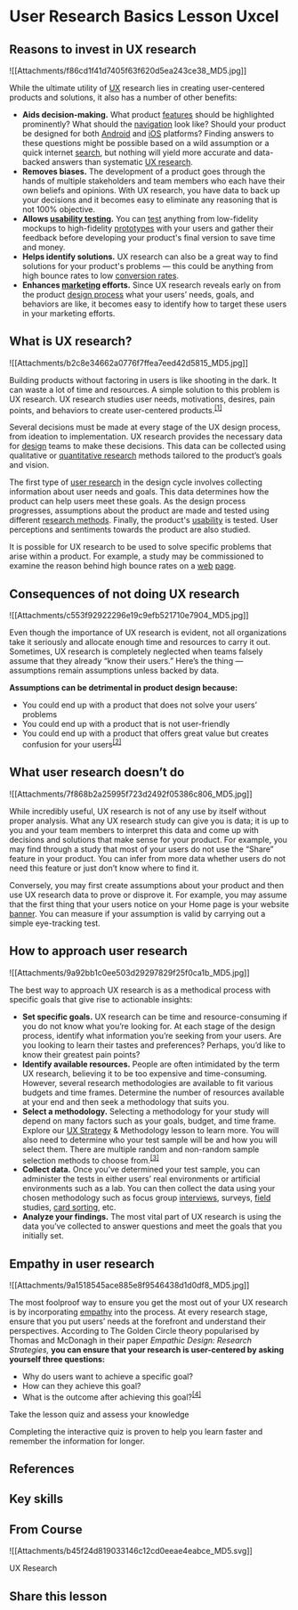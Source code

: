 # User Research Basics Lesson  Uxcel
## Reasons to invest in UX research

![[Attachments/f86cd1f41d7405f63f620d5ea243ce38_MD5.jpg]]

While the ultimate utility of [UX](https://app.uxcel.com/glossary/user-experience) research lies in creating user-centered products and solutions, it also has a number of other benefits:

-   **Aids decision-making.** What product [features](https://app.uxcel.com/glossary/feature) should be highlighted prominently? What should the [navigation](https://app.uxcel.com/glossary/navigation) look like? Should your product be designed for both [Android](https://app.uxcel.com/glossary/android) and [iOS](https://app.uxcel.com/glossary/ios) platforms? Finding answers to these questions might be possible based on a wild assumption or a quick internet [search](https://app.uxcel.com/glossary/search), but nothing will yield more accurate and data-backed answers than systematic [UX research](https://app.uxcel.com/glossary/research).
-   **Removes biases.** The development of a product goes through the hands of multiple stakeholders and team members who each have their own beliefs and opinions. With UX research, you have data to back up your decisions and it becomes easy to eliminate any reasoning that is not 100% objective.
-   **Allows [usability testing](https://app.uxcel.com/glossary/usability-testing).** You can [test](https://app.uxcel.com/glossary/testing) anything from low-fidelity mockups to high-fidelity [prototypes](https://app.uxcel.com/glossary/prototype) with your users and gather their feedback before developing your product's final version to save time and money.
-   **Helps identify solutions.** UX research can also be a great way to find solutions for your product's problems — this could be anything from high bounce rates to low [conversion rates](https://app.uxcel.com/glossary/conversion-rate).
-   **Enhances [marketing](https://app.uxcel.com/glossary/marketing) efforts.** Since UX research reveals early on from the product [design process](https://app.uxcel.com/glossary/design-process) what your users’ needs, goals, and behaviors are like, it becomes easy to identify how to target these users in your marketing efforts.

## What is UX research?

![[Attachments/b2c8e34662a0776f7ffea7eed42d5815_MD5.jpg]]

Building products without factoring in users is like shooting in the dark. It can waste a lot of time and resources. A simple solution to this problem is UX research. UX research studies user needs, motivations, desires, pain points, and behaviors to create user-centered products.<sup><a href="moz-extension://1fff0f8b-616f-485f-8cf3-32584a1a9298/#anchor-1" rel="noopener noreferrer" applinkanchor="">[1]</a></sup>

Several decisions must be made at every stage of the UX design process, from ideation to implementation. UX research provides the necessary data for [design](https://app.uxcel.com/glossary/design) teams to make these decisions. This data can be collected using qualitative or [quantitative research](https://app.uxcel.com/glossary/quantitative-research) methods tailored to the product’s goals and vision.

The first type of [user research](https://app.uxcel.com/glossary/user-research) in the design cycle involves collecting information about user needs and goals. This data determines how the product can help users meet these goals. As the design process progresses, assumptions about the product are made and tested using different [research methods](https://app.uxcel.com/glossary/research-methods). Finally, the product's [usability](https://app.uxcel.com/glossary/usability) is tested. User perceptions and sentiments towards the product are also studied.

It is possible for UX research to be used to solve specific problems that arise within a product. For example, a study may be commissioned to examine the reason behind high bounce rates on a [web](https://app.uxcel.com/glossary/web) [page](https://app.uxcel.com/glossary/pages).

## Consequences of not doing UX research

![[Attachments/c553f92922296e19c9efb521710e7904_MD5.jpg]]

Even though the importance of UX research is evident, not all organizations take it seriously and allocate enough time and resources to carry it out. Sometimes, UX research is completely neglected when teams falsely assume that they already “know their users.” Here’s the thing — assumptions remain assumptions unless backed by data.

**Assumptions can be detrimental in product design because:**

-   You could end up with a product that does not solve your users’ problems
-   You could end up with a product that is not user-friendly
-   You could end up with a product that offers great value but creates confusion for your users<sup><a href="moz-extension://1fff0f8b-616f-485f-8cf3-32584a1a9298/#anchor-2" rel="noopener noreferrer" applinkanchor="">[2]</a></sup>

## What user research doesn’t do

![[Attachments/7f868b2a25995f723d2492f05386c806_MD5.jpg]]

While incredibly useful, UX research is not of any use by itself without proper analysis. What any UX research study can give you is data; it is up to you and your team members to interpret this data and come up with decisions and solutions that make sense for your product. For example, you may find through a study that most of your users do not use the “Share” feature in your product. You can infer from more data whether users do not need this feature or just don’t know where to find it.

Conversely, you may first create assumptions about your product and then use UX research data to prove or disprove it. For example, you may assume that the first thing that your users notice on your Home page is your website [banner](https://app.uxcel.com/glossary/banners). You can measure if your assumption is valid by carrying out a simple eye-tracking test.

## How to approach user research

![[Attachments/9a92bb1c0ee503d29297829f25f0ca1b_MD5.jpg]]

The best way to approach UX research is as a methodical process with specific goals that give rise to actionable insights:

-   **Set specific goals.** UX research can be time and resource-consuming if you do not know what you’re looking for. At each stage of the design process, identify what information you’re seeking from your users. Are you looking to learn their tastes and preferences? Perhaps, you’d like to know their greatest pain points?
-   **Identify available resources.** People are often intimidated by the term UX research, believing it to be too expensive and time-consuming. However, several research methodologies are available to fit various budgets and time frames. Determine the number of resources available at your end and then seek a methodology that suits you.
-   **Select a methodology.** Selecting a methodology for your study will depend on many factors such as your goals, budget, and time frame. Explore our [UX Strategy](https://app.uxcel.com/glossary/ux-strategy) & Methodology lesson to learn more. You will also need to determine who your test sample will be and how you will select them. There are multiple random and non-random sample selection methods to choose from.<sup><a href="moz-extension://1fff0f8b-616f-485f-8cf3-32584a1a9298/#anchor-3" rel="noopener noreferrer" applinkanchor="">[3]</a></sup>
-   **Collect data.** Once you’ve determined your test sample, you can administer the tests in either users’ real environments or artificial environments such as a lab. You can then collect the data using your chosen methodology such as focus group [interviews](https://app.uxcel.com/glossary/interview), surveys, [field](https://app.uxcel.com/glossary/inputs) studies, [card sorting](https://app.uxcel.com/glossary/card-sorting), etc.
-   **Analyze your findings.** The most vital part of UX research is using the data you’ve collected to answer questions and meet the goals that you initially set.

## Empathy in user research

![[Attachments/9a1518545ace885e8f9546438d1d0df8_MD5.jpg]]

The most foolproof way to ensure you get the most out of your UX research is by incorporating [empathy](https://app.uxcel.com/glossary/empathy) into the process. At every research stage, ensure that you put users’ needs at the forefront and understand their perspectives. According to The Golden Circle theory popularised by Thomas and McDonagh in their paper _Empathic Design: Research Strategies,_ **you can ensure that your research is user-centered by asking yourself three questions:**

-   Why do users want to achieve a specific goal?
-   How can they achieve this goal?
-   What is the outcome after achieving this goal?<sup><a href="moz-extension://1fff0f8b-616f-485f-8cf3-32584a1a9298/#anchor-4" rel="noopener noreferrer" applinkanchor="">[4]</a></sup>

Take the lesson quiz and assess your knowledge

Completing the interactive quiz is proven to help you learn faster and remember the information for longer.

## References

## Key skills

## From Course

![[Attachments/b45f24d819033146c12cd0eeae4eabce_MD5.svg]]

UX Research

## Share this lesson